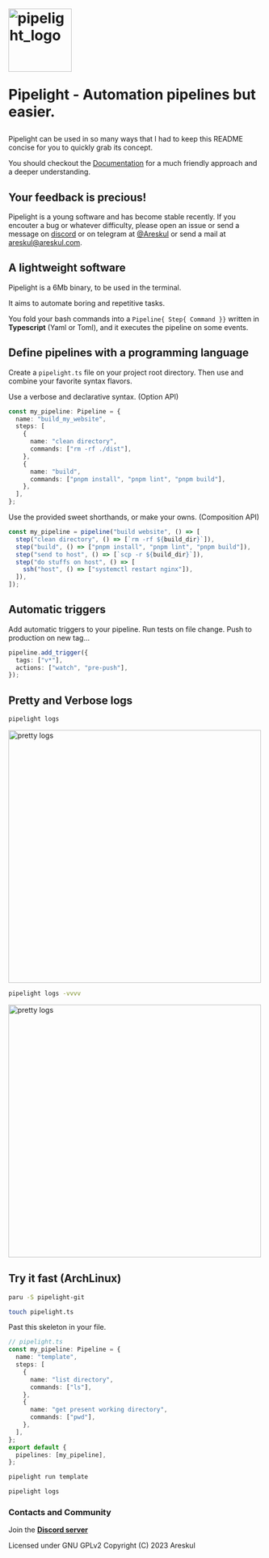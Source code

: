 <span>
<h1>
<img width="125px" alt="pipelight_logo" src="https://pipelight.dev/images/pipelight.png"/>
<p>Pipelight - Automation pipelines but easier.</p>
</h1>
</span>

Pipelight can be used in so many ways that I had to keep this README concise
for you to quickly grab its concept.

You should checkout the [Documentation](https://pipelight.dev) for a much friendly approach and a deeper understanding.

## Your feedback is precious!

Pipelight is a young software and has become stable recently.
If you encouter a bug or whatever difficulty, please open an issue or send a message
on [discord](https://discord.gg/swNRD3Xysz)
or on telegram at [@Areskul](https://t.me/areskul)
or send a mail at areskul@areskul.com.

## A lightweight software

Pipelight is a 6Mb binary, to be used in the terminal.

It aims to automate boring and repetitive tasks.

You fold your bash commands into a `Pipeline{ Step{ Command }}` written in **Typescript** (Yaml or Toml),
and it executes the pipeline on some events.

## Define pipelines with a programming language

Create a `pipelight.ts` file on your project root directory.
Then use and combine your favorite syntax flavors.

Use a verbose and declarative syntax. (Option API)

```ts
const my_pipeline: Pipeline = {
  name: "build_my_website",
  steps: [
    {
      name: "clean directory",
      commands: ["rm -rf ./dist"],
    },
    {
      name: "build",
      commands: ["pnpm install", "pnpm lint", "pnpm build"],
    },
  ],
};
```

Use the provided sweet shorthands, or make your owns. (Composition API)

```ts
const my_pipeline = pipeline("build website", () => [
  step("clean directory", () => [`rm -rf ${build_dir}`]),
  step("build", () => ["pnpm install", "pnpm lint", "pnpm build"]),
  step("send to host", () => [`scp -r ${build_dir}`]),
  step("do stuffs on host", () => [
    ssh("host", () => ["systemctl restart nginx"]),
  ]),
]);
```

## Automatic triggers

Add automatic triggers to your pipeline.
Run tests on file change.
Push to production on new tag...

```ts
pipeline.add_trigger({
  tags: ["v*"],
  actions: ["watch", "pre-push"],
});
```

## Pretty and Verbose logs

```sh
pipelight logs
```

<img width="500px" alt="pretty logs" src="https://pipelight.dev/images/log_level_error.png"/>

```sh
pipelight logs -vvvv
```

<img width="500px" alt="pretty logs" src="https://pipelight.dev/images/log_level_trace.png"/>

## Try it fast (ArchLinux)

```sh
paru -S pipelight-git
```

```sh
touch pipelight.ts
```

Past this skeleton in your file.

```ts
// pipelight.ts
const my_pipeline: Pipeline = {
  name: "template",
  steps: [
    {
      name: "list directory",
      commands: ["ls"],
    },
    {
      name: "get present working directory",
      commands: ["pwd"],
    },
  ],
};
export default {
  pipelines: [my_pipeline],
};
```

```sh
pipelight run template
```

```sh
pipelight logs
```

### Contacts and Community

Join the **[Discord server](https://discord.gg/swNRD3Xysz)**

Licensed under GNU GPLv2
Copyright (C) 2023 Areskul
